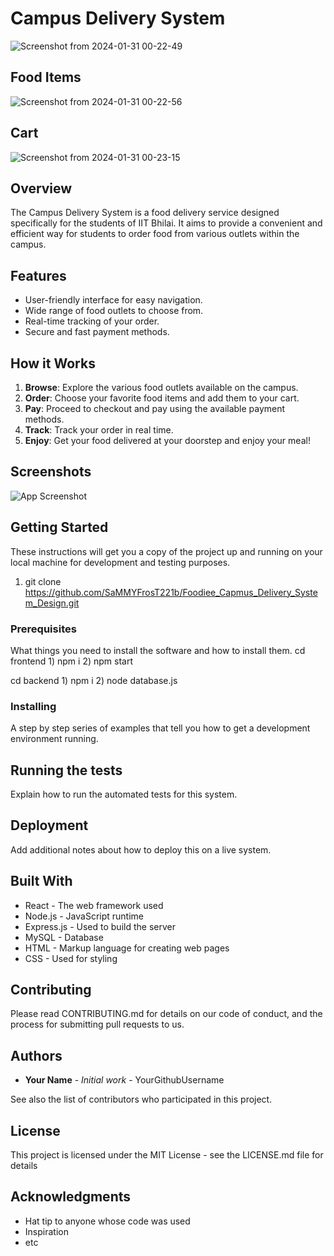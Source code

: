 # Campus Delivery System

![Screenshot from 2024-01-31 00-22-49](https://github.com/SaMMYFrosT221b/Foodiee_Capmus_Delivery_System_Design/assets/64640663/1da79d63-9589-47bf-be77-239cdcb4ab24)

## Food Items
![Screenshot from 2024-01-31 00-22-56](https://github.com/SaMMYFrosT221b/Foodiee_Capmus_Delivery_System_Design/assets/64640663/1e7ecafa-41a7-45eb-a826-2d99d36d062d)


## Cart 
![Screenshot from 2024-01-31 00-23-15](https://github.com/SaMMYFrosT221b/Foodiee_Capmus_Delivery_System_Design/assets/64640663/5c2fd8f4-76cc-4f9f-be12-0b54785b8749)

## Overview

The Campus Delivery System is a food delivery service designed specifically for the students of IIT Bhilai. It aims to provide a convenient and efficient way for students to order food from various outlets within the campus.

## Features

- User-friendly interface for easy navigation.
- Wide range of food outlets to choose from.
- Real-time tracking of your order.
- Secure and fast payment methods.

## How it Works

1. **Browse**: Explore the various food outlets available on the campus.
2. **Order**: Choose your favorite food items and add them to your cart.
3. **Pay**: Proceed to checkout and pay using the available payment methods.
4. **Track**: Track your order in real time.
5. **Enjoy**: Get your food delivered at your doorstep and enjoy your meal!

## Screenshots

![App Screenshot](https://commons.wikimedia.org/wiki/File:IIT_Bhilai,_Permanent_Campus,_images_0107.jpg)

## Getting Started

These instructions will get you a copy of the project up and running on your local machine for development and testing purposes.
1) git clone https://github.com/SaMMYFrosT221b/Foodiee_Capmus_Delivery_System_Design.git

### Prerequisites

What things you need to install the software and how to install them.
cd frontend
    1) npm i
    2) npm start

cd backend
    1) npm i
    2) node database.js

### Installing

A step by step series of examples that tell you how to get a development environment running.

## Running the tests

Explain how to run the automated tests for this system.

## Deployment

Add additional notes about how to deploy this on a live system.

## Built With

* React - The web framework used
* Node.js - JavaScript runtime
* Express.js - Used to build the server
* MySQL - Database
* HTML - Markup language for creating web pages
* CSS - Used for styling


## Contributing

Please read CONTRIBUTING.md for details on our code of conduct, and the process for submitting pull requests to us.

## Authors

* **Your Name** - *Initial work* - YourGithubUsername

See also the list of contributors who participated in this project.

## License

This project is licensed under the MIT License - see the LICENSE.md file for details

## Acknowledgments

* Hat tip to anyone whose code was used
* Inspiration
* etc

